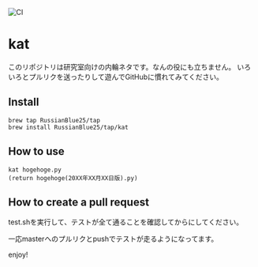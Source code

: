 ![CI](https://github.com/RussianBlue25/kat/workflows/CI/badge.svg)

# kat
このリポジトリは研究室向けの内輪ネタです。なんの役にも立ちません。
いろいろとプルリクを送ったりして遊んでGitHubに慣れてみてください。

## Install
```
brew tap RussianBlue25/tap
brew install RussianBlue25/tap/kat
```

## How to use
```
kat hogehoge.py
(return hogehoge(20XX年XX月XX日版).py)
```

## How to create a pull request
test.shを実行して、テストが全て通ることを確認してからにしてください。

一応masterへのプルリクとpushでテストが走るようになってます。

enjoy!
